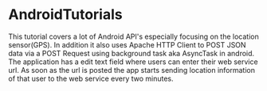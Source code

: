AndroidTutorials
================
This tutorial covers a lot of Android API's especially focusing on the location sensor(GPS). In addition it also uses
Apache HTTP Client to POST JSON data via a POST Request using background task aka AsyncTask in android. The application 
has a edit text field where users can enter their web service url. As soon as the url is posted the app starts sending
location information of that user to the web service every two minutes.
